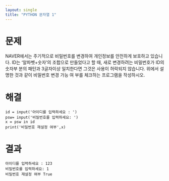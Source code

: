 ```yaml
---
layout: single
title: "PYTHON 문자열 1"
---
```


# 문제
   NAVER에서는 주기적으로 비밀번호를 변경하여 개인정보를
   안전하게 보호하고 있습니다. ID는 ‘알파벳+숫자’의 조합으로
   만들었다고 할 때, 새로 변경하려는 비밀번호가 ID의 숫자부
   분의 패턴과 3글자이상 일치한다면 그것은 사용이 허락되지
   않습니다. 위에서 설명한 것과 같이 비밀번호 변경 가능 여
   부를 체크하는 프로그램을 작성하시오.
   
# 해결   
    id = input('아이디를 입력하세요 : ')
    psw= input('비밀번호를 입력하세요: ')
    x = psw in id
    print('비밀번호 재설정 여부',x)
# 결과   

    아이디를 입력하세요 : 123
    비밀번호를 입력하세요: 1
    비밀번호 재설정 여부 True
